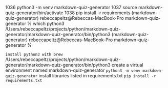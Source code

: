  1036  python3 -m venv markdown-quiz-generator
 1037  source markdown-quiz-generator/bin/activate
 1038  pip install -r requirements
(markdown-quiz-generator) rebeccapeltz@Rebeccas-MacBook-Pro markdown-quiz-generator % which python3
/Users/rebeccapeltz/projects/python/markdown-quiz-generator/markdown-quiz-generator/bin/python3
(markdown-quiz-generator) rebeccapeltz@Rebeccas-MacBook-Pro markdown-quiz-generator %

`install python3 with brew`
/Users/rebeccapeltz/projects/python/markdown-quiz-generator/markdown-quiz-generator/bin/python3
create a virtual environment named markdown-quiz-generator
`python3 -m venv markdown-quiz-generator`
install libraries listed in requirements.txt
`pip install -r requirements.txt`